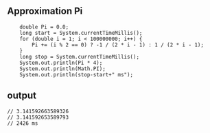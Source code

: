   ## Approximation Pi

        double Pi = 0.0;
        long start = System.currentTimeMillis();
        for (double i = 1; i < 100000000; i++) {
            Pi += (i % 2 == 0) ? -1 / (2 * i - 1) : 1 / (2 * i - 1);
        }
        long stop = System.currentTimeMillis();
        System.out.println(Pi * 4);
        System.out.println(Math.PI);
        System.out.println(stop-start+" ms");

## output

    // 3.141592663589326
    // 3.141592653589793
    // 2426 ms
